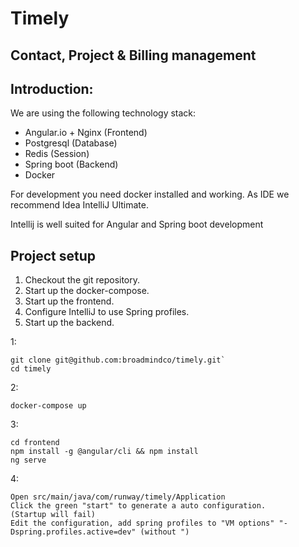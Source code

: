 # Timely

## Contact, Project & Billing management

## Introduction:

We are using the following technology stack:

- Angular.io + Nginx (Frontend)
- Postgresql (Database)
- Redis (Session)
- Spring boot (Backend)
- Docker

For development you need docker installed and working. As IDE we recommend Idea IntelliJ Ultimate.

Intellij is well suited for Angular and Spring boot development

## Project setup

1. Checkout the git repository.
2. Start up the docker-compose.
3. Start up the frontend.
4. Configure IntelliJ to use Spring profiles.
5. Start up the backend.


1:

```
git clone git@github.com:broadmindco/timely.git`
cd timely
```

2:

```
docker-compose up
```

3:

```
cd frontend
npm install -g @angular/cli && npm install
ng serve
```

4:

```
Open src/main/java/com/runway/timely/Application
Click the green "start" to generate a auto configuration.
(Startup will fail)
Edit the configuration, add spring profiles to "VM options" "-Dspring.profiles.active=dev" (without ")
```
